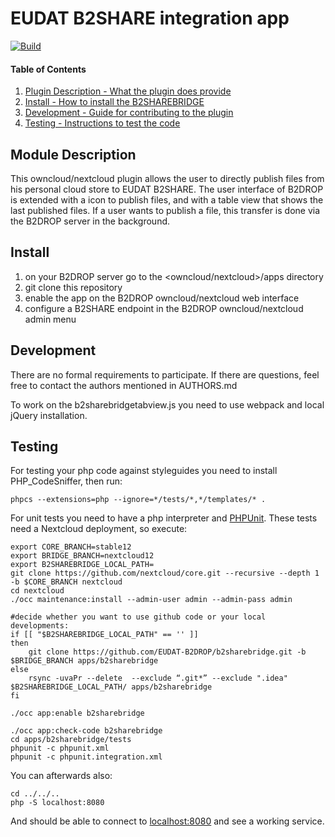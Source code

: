 # EUDAT B2SHARE integration app

[![Build](https://github.com/EUDAT-B2DROP/b2sharebridge/actions/workflows/build.yaml/badge.svg)](https://github.com/EUDAT-B2DROP/b2sharebridge/actions/workflows/build.yaml)

#### Table of Contents

1. [Plugin Description - What the plugin does provide](#module-description)
2. [Install - How to install the B2SHAREBRIDGE](#install)
3. [Development - Guide for contributing to the plugin](#development)
4. [Testing - Instructions to test the code](#testing)


## Module Description

This owncloud/nextcloud plugin allows the user to directly publish files from his personal cloud store to EUDAT B2SHARE.
The user interface of B2DROP is extended with a icon to publish files, and with a table view that shows the last published files.
If a user wants to publish a file, this transfer is done via the B2DROP server in the background.

## Install

1. on your B2DROP server go to the <owncloud/nextcloud>/apps directory
2. git clone this repository
3. enable the app on the B2DROP owncloud/nextcloud web interface
4. configure a B2SHARE endpoint in the B2DROP owncloud/nextcloud admin menu

## Development

There are no formal requirements to participate. If there are questions, feel free to contact the authors mentioned in AUTHORS.md

To work on the b2sharebridgetabview.js you need to use webpack and local jQuery installation.

## Testing

For testing your php code against styleguides you need to install PHP_CodeSniffer, then run:
```
phpcs --extensions=php --ignore=*/tests/*,*/templates/* .
```
For unit tests you need to have a php interpreter and [PHPUnit](http://phpunit.de/getting-started.html).
These tests need a Nextcloud deployment, so execute:
```
export CORE_BRANCH=stable12
export BRIDGE_BRANCH=nextcloud12
export B2SHAREBRIDGE_LOCAL_PATH=
git clone https://github.com/nextcloud/core.git --recursive --depth 1 -b $CORE_BRANCH nextcloud
cd nextcloud
./occ maintenance:install --admin-user admin --admin-pass admin

#decide whether you want to use github code or your local developments:
if [[ "$B2SHAREBRIDGE_LOCAL_PATH" == '' ]]
then
    git clone https://github.com/EUDAT-B2DROP/b2sharebridge.git -b $BRIDGE_BRANCH apps/b2sharebridge
else
    rsync -uvaPr --delete  --exclude “.git*” --exclude ".idea" $B2SHAREBRIDGE_LOCAL_PATH/ apps/b2sharebridge
fi

./occ app:enable b2sharebridge

./occ app:check-code b2sharebridge
cd apps/b2sharebridge/tests
phpunit -c phpunit.xml
phpunit -c phpunit.integration.xml
```
You can afterwards also:
```
cd ../../..
php -S localhost:8080
```
And should be able to connect to [localhost:8080](http://localhost:8080) and see a working service.
